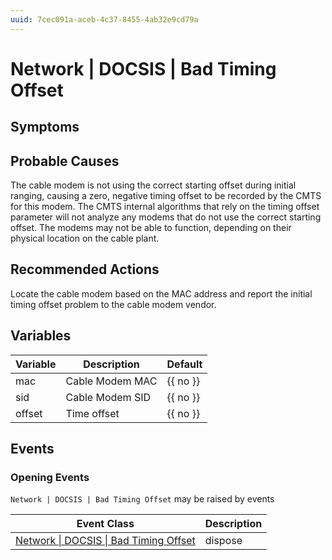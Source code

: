 ```yaml
---
uuid: 7cec091a-aceb-4c37-8455-4ab32e9cd79a
---
```

# Network | DOCSIS | Bad Timing Offset

## Symptoms

## Probable Causes

The cable modem is not using the correct starting offset during initial ranging, causing a zero, negative timing offset to be recorded by the CMTS for this modem. The CMTS internal algorithms that rely on the timing offset parameter will not analyze any modems that do not use the correct starting offset. The modems may not be able to function, depending on their physical location on the cable plant.

## Recommended Actions

Locate the cable modem based on the MAC address and report the initial timing offset problem to the cable modem vendor.

## Variables

| Variable | Description     | Default  |
| -------- | --------------- | -------- |
| mac      | Cable Modem MAC | {{ no }} |
| sid      | Cable Modem SID | {{ no }} |
| offset   | Time offset     | {{ no }} |

## Events

### Opening Events
`Network | DOCSIS | Bad Timing Offset` may be raised by events

| Event Class                                                                                                 | Description |
| ----------------------------------------------------------------------------------------------------------- | ----------- |
| [Network \| DOCSIS \| Bad Timing Offset](ref://event-classes-reference/network/docsis/bad-timing-offset.md) | dispose     |
